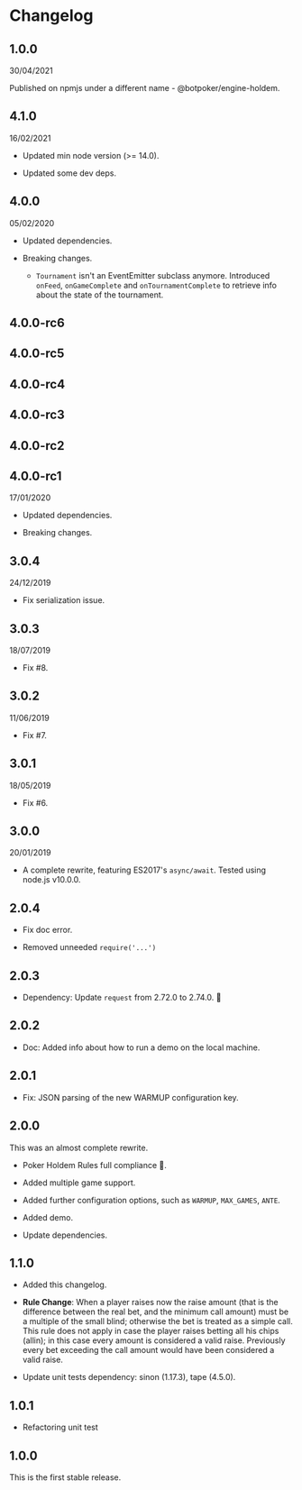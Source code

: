# Changelog

## 1.0.0

30/04/2021

Published on npmjs under a different name - @botpoker/engine-holdem.

## 4.1.0

16/02/2021

* Updated min node version (>= 14.0).

* Updated some dev deps.

## 4.0.0

05/02/2020

* Updated dependencies.

* Breaking changes.

  - `Tournament` isn't an EventEmitter subclass anymore. Introduced `onFeed`, `onGameComplete` and `onTournamentComplete` to retrieve info about the state of the tournament.

## 4.0.0-rc6
## 4.0.0-rc5
## 4.0.0-rc4
## 4.0.0-rc3
## 4.0.0-rc2
## 4.0.0-rc1

17/01/2020

* Updated dependencies.

* Breaking changes.

## 3.0.4

24/12/2019

* Fix serialization issue.

## 3.0.3

18/07/2019

* Fix #8.

## 3.0.2

11/06/2019

* Fix #7.

## 3.0.1

18/05/2019

* Fix #6.
  
## 3.0.0

20/01/2019

* A complete rewrite, featuring ES2017's `async/await`.
  Tested using node.js v10.0.0.

## 2.0.4

* Fix doc error.

* Removed unneeded `require('...')`

## 2.0.3

* Dependency: Update `request` from 2.72.0 to 2.74.0. :rocket:

## 2.0.2

* Doc: Added info about how to run a demo on the local machine.

## 2.0.1

* Fix: JSON parsing of the new WARMUP configuration key.

## 2.0.0

This was an almost complete rewrite.

* Poker Holdem Rules full compliance :tada:.

* Added multiple game support.

* Added further configuration options, such as `WARMUP`, `MAX_GAMES`, `ANTE`.

* Added demo.

* Update dependencies.

## 1.1.0

* Added this changelog.

* **Rule Change**:
When a player raises now the raise amount (that is the difference between the real bet, and the minimum call amount) must be a multiple of the small blind; otherwise the bet is treated as a simple call. This rule does not apply in case the player raises betting all his chips (allin); in this case every amount is considered a valid raise.
Previously every bet exceeding the call amount would have been considered a valid raise.

* Update unit tests dependency: sinon (1.17.3), tape (4.5.0).

## 1.0.1

* Refactoring unit test

## 1.0.0

This is the first stable release.
